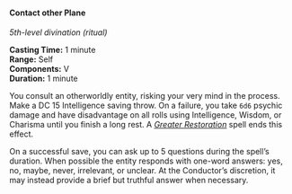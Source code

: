 #### Contact other Plane
<!-- markdownlint-disable link-image-reference-definitions -->
[_metadata_:spell_name]:- "Contact other Plane"
[_metadata_:spell_level]:- "5"
[_metadata_:spell_school]:- "divination"
[_metadata_:ritual]:- "true"
[_metadata_:casting_time_amount]:- "1"
[_metadata_:casting_time_unit]:- "minute"
[_metadata_:range]:- "Self"
[_metadata_:components_verbal]:- "true"
[_metadata_:components_somatic]:- "false"
[_metadata_:components_material]:- "false"
[_metadata_:duration]:- "1 minute"
[_metadata_:concentration]:- "false"
[_metadata_:saving_throw]:- "Intelligence"
[_metadata_:saving_throw_success]:- "avoid_effect"
[_metadata_:damage_formula]:- "6d6"
[_metadata_:damage_type]:- "psychic"
[_metadata_:compared_to_wotc_srd_5.1]:- "mechanics_different_wording_different"
[_metadata_:compared_to_a5e_srd]:- "mechanics_same_wording_different"
<!-- markdownlint-disable-next-line no-emphasis-as-heading -->
_5th-level divination (ritual)_

**Casting Time:** 1 minute \
**Range:** Self \
**Components:** V \
**Duration:** 1 minute

You consult an otherworldly entity, risking your very mind in the process.
Make a DC 15 Intelligence saving throw.
On a failure, you take `6d6` psychic damage and have disadvantage on all rolls using Intelligence, Wisdom, or Charisma until you finish a long rest.
A _[<span class="spell">Greater Restoration</span>](#Greater_Restoration_greater_restoration)_ spell ends this effect.

On a successful save, you can ask up to 5 questions during the spell’s duration.
When possible the entity responds with one-word answers: yes, no, maybe, never, irrelevant, or unclear.
At the Conductor’s discretion, it may instead provide a brief but truthful answer when necessary.
